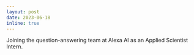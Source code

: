 ```yaml
---
layout: post
date: 2023-06-18
inline: true
---
```


Joining the question-answering team at Alexa AI as an Applied Scientist Intern.

